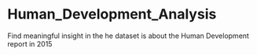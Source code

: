 # Human_Development_Analysis
 Find meaningful insight in the he dataset is about the Human Development report in 2015
